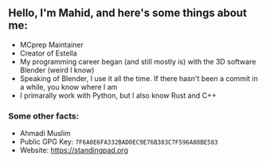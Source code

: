 ## Hello, I'm Mahid, and here's some things about me:
- MCprep Maintainer
- Creator of Estella
- My programming career began (and still mostly is) with the 3D software Blender (weird I know)
- Speaking of Blender, I use it all the time. If there hasn't been a commit in a while, you know where I am
- I primarally work with Python, but I also know Rust and C++


### Some other facts:
- Ahmadi Muslim
- Public GPG Key: `7F6A0E6FA332BAD0EC9E76B383C7F596A88BE583`
- Website: https://standingpad.org
